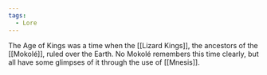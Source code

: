 ```yaml
---
tags:
  - Lore
---
```


The Age of Kings was a time when the [[Lizard Kings]], the ancestors of the [[Mokolé]], ruled over the Earth. No Mokolé remembers this time clearly, but all have some glimpses of it through the use of [[Mnesis]].